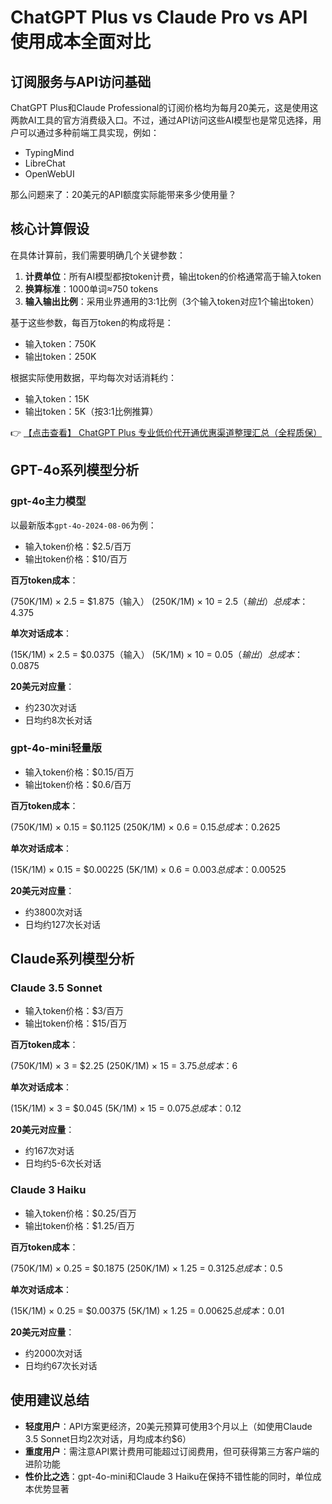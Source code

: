 # ChatGPT Plus vs Claude Pro vs API 使用成本全面对比

## 订阅服务与API访问基础

ChatGPT Plus和Claude Professional的订阅价格均为每月20美元，这是使用这两款AI工具的官方消费级入口。不过，通过API访问这些AI模型也是常见选择，用户可以通过多种前端工具实现，例如：

- TypingMind
- LibreChat  
- OpenWebUI

那么问题来了：20美元的API额度实际能带来多少使用量？

## 核心计算假设

在具体计算前，我们需要明确几个关键参数：

1. **计费单位**：所有AI模型都按token计费，输出token的价格通常高于输入token
2. **换算标准**：1000单词≈750 tokens
3. **输入输出比例**：采用业界通用的3:1比例（3个输入token对应1个输出token）

基于这些参数，每百万token的构成将是：
- 输入token：750K  
- 输出token：250K

根据实际使用数据，平均每次对话消耗约：
- 输入token：15K
- 输出token：5K（按3:1比例推算）

👉 [【点击查看】 ChatGPT Plus 专业低价代开通优惠渠道整理汇总（全程质保）](https://bit.ly/DaiKai)

## GPT-4o系列模型分析

### gpt-4o主力模型

以最新版本`gpt-4o-2024-08-06`为例：

- 输入token价格：$2.5/百万
- 输出token价格：$10/百万

**百万token成本**：

(750K/1M) × 2.5 = $1.875（输入）
(250K/1M) × 10 = $2.5（输出）
总成本：$4.375

**单次对话成本**：

(15K/1M) × 2.5 = $0.0375（输入）
(5K/1M) × 10 = $0.05（输出）  
总成本：$0.0875

**20美元对应量**：
- 约230次对话
- 日均约8次长对话

### gpt-4o-mini轻量版

- 输入token价格：$0.15/百万
- 输出token价格：$0.6/百万

**百万token成本**：

(750K/1M) × 0.15 = $0.1125
(250K/1M) × 0.6 = $0.15
总成本：$0.2625

**单次对话成本**：

(15K/1M) × 0.15 = $0.00225
(5K/1M) × 0.6 = $0.003
总成本：$0.00525

**20美元对应量**：
- 约3800次对话
- 日均约127次长对话

## Claude系列模型分析

### Claude 3.5 Sonnet

- 输入token价格：$3/百万
- 输出token价格：$15/百万

**百万token成本**：

(750K/1M) × 3 = $2.25
(250K/1M) × 15 = $3.75  
总成本：$6

**单次对话成本**：

(15K/1M) × 3 = $0.045
(5K/1M) × 15 = $0.075
总成本：$0.12

**20美元对应量**：
- 约167次对话
- 日均约5-6次长对话

### Claude 3 Haiku

- 输入token价格：$0.25/百万
- 输出token价格：$1.25/百万

**百万token成本**：

(750K/1M) × 0.25 = $0.1875
(250K/1M) × 1.25 = $0.3125
总成本：$0.5

**单次对话成本**：

(15K/1M) × 0.25 = $0.00375
(5K/1M) × 1.25 = $0.00625
总成本：$0.01

**20美元对应量**：
- 约2000次对话
- 日均约67次长对话

## 使用建议总结

- **轻度用户**：API方案更经济，20美元预算可使用3个月以上（如使用Claude 3.5 Sonnet日均2次对话，月均成本约$6）
- **重度用户**：需注意API累计费用可能超过订阅费用，但可获得第三方客户端的进阶功能
- **性价比之选**：gpt-4o-mini和Claude 3 Haiku在保持不错性能的同时，单位成本优势显著